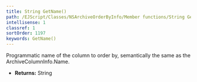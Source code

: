 ```yaml
---
title: String GetName()
path: /EJScript/Classes/NSArchiveOrderByInfo/Member functions/String GetName()
intellisense: 1
classref: 1
sortOrder: 1197
keywords: GetName()
---
```



Programmatic name of the column to order by, semantically the same as the ArchiveColumnInfo.Name.



* **Returns:** String


